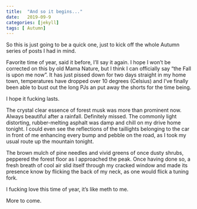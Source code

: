 ```yaml
---
title:  "And so it begins..."
date:   2019-09-9
categories: [jekyll]
tags: [ Autumn]
---
```

So this is just going to be a quick one, just to kick off the whole Autumn series of posts I had in mind. 

Favorite time of year, said it before, I’ll say it again. I hope I won’t be corrected on this by old Mama Nature, but I think I can officially say “the Fall is upon me now”. It has just pissed down for two days straight in my home town, temperatures have dropped over 10 degrees (Celsius) and I’ve finally been able to bust out the long PJs an put away the shorts for the time being. 

I hope it fucking lasts. 

The crystal clear essence of forest musk was more than prominent now. Always beautiful after a rainfall. Definitely missed. The commonly light distorting, rubber-melting asphalt was damp and chill on my drive home tonight. I could even see the reflections of the taillights belonging to the car in front of me enhancing every bump and pebble on the road, as I took my usual route up the mountain tonight. 

The brown mulch of pine needles and vivid greens of once dusty shrubs, peppered the forest floor as I approached the peak. Once having done so, a fresh breath of cool air slid itself through my cracked window and made its presence know by flicking the back of my neck, as one would flick a tuning fork.

I fucking love this time of year, it’s like meth to me. 


More to come. 